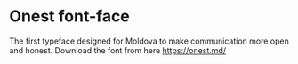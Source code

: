 # Onest font-face
The first typeface designed for Moldova to make communication more open and honest.
Download the font from here https://onest.md/
